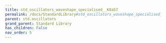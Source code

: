 ```yaml
---
title: std_oscillators_waveshape_specialised__K0a57
permalink: /docs/StandardLibrary#std_oscillators_waveshape_specialised__K0a57
parent: std.oscillators
grand_parent: Standard Library
has_children: False
nav_order: 5
---
```

